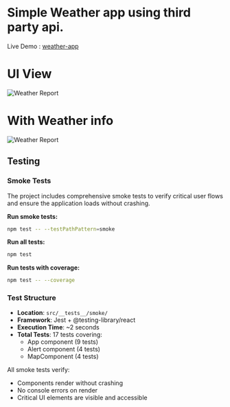 
# Simple Weather app using third party api.<br> 

Live Demo :  [weather-app](https://rdinesh1667.github.io/weather-app/) <br>

# UI View <br>
![Weather Report](https://raw.github.com/Rdinesh1667/weather-app/master/src/images/weather-app-1.png) <br>

# With Weather info <br>
![Weather Report](https://raw.github.com/Rdinesh1667/weather-app/master/src/images/weather-app-2.png) <br>

## Testing

### Smoke Tests
The project includes comprehensive smoke tests to verify critical user flows and ensure the application loads without crashing.

**Run smoke tests:**
```bash
npm test -- --testPathPattern=smoke
```

**Run all tests:**
```bash
npm test
```

**Run tests with coverage:**
```bash
npm test -- --coverage
```

### Test Structure
- **Location**: `src/__tests__/smoke/`
- **Framework**: Jest + @testing-library/react
- **Execution Time**: ~2 seconds
- **Total Tests**: 17 tests covering:
  - App component (9 tests)
  - Alert component (4 tests)
  - MapComponent (4 tests)

All smoke tests verify:
- Components render without crashing
- No console errors on render
- Critical UI elements are visible and accessible
